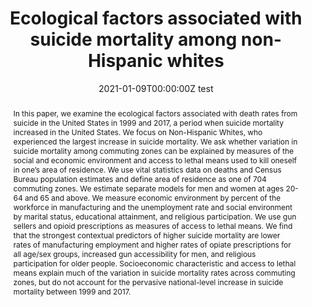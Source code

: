 ---
abstract: In this paper, we examine the ecological factors associated with death rates from suicide in the United States in 1999 and 2017, a period when suicide mortality increased in the United States. We focus on Non-Hispanic Whites, who experienced the largest increase in suicide mortality. We ask whether variation in suicide mortality among commuting zones can be explained by measures of the social and economic environment and access to lethal means used to kill oneself in one’s area of residence. We use vital statistics data on deaths and Census Bureau population estimates and define area of residence as one of 704 commuting zones. We estimate separate models for men and women at ages 20-64 and 65 and above. We measure economic environment by percent of the workforce in manufacturing and the unemployment rate and social environment by marital status, educational attainment, and religious participation. We use gun sellers and opioid prescriptions as measures of access to lethal means. We find that the strongest contextual predictors of higher suicide mortality are lower rates of manufacturing employment and higher rates of opiate prescriptions for all age/sex groups, increased gun accessibility for men, and religious participation for older people. Socioeconomic characteristic and access to lethal means explain much of the variation in suicide mortality rates across commuting zones, but do not account for the pervasive national-level increase in suicide mortality between 1999 and 2017.
authors:
- admin
- Samuel Preston
- Morgan Peele
- Irma Elo
date: "2021-01-09T00:00:00Z test"
doi: ""
featured: false
image:
  focal_point: ""
  preview_only: false
projects: []
publication: '*BMC Public Health*'
publication_short: ""
publication_types:
- "2"
publishDate: "2021-01-09T00:00:00Z"
summary: _Published in the **BMC Public Health**._ 
tags:
title: 'Ecological factors associated with suicide mortality among non-Hispanic whites'
url_code: ""
url_dataset: ""
url_pdf: https://bmcpublichealth.biomedcentral.com/articles/10.1186/s12889-020-09379-w
url_poster: ""
url_project: ""
url_slides: ""
url_source: ""
url_video: ""
---